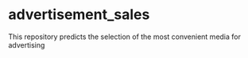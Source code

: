 # advertisement_sales
This repository predicts the selection of the most convenient media for advertising
